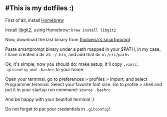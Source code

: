 #This is my dotfiles :)
------
First of all, install [Homebrew](http://brew.sh/)

Install [libgit2](https://github.com/libgit2/libgit2), using Homebrew:
`brew install libgit2`

Now, download the last binary from [fholiveira's smartprompt](https://github.com/fholiveira/smartprompt/releases)

Paste smartprompt binary under a path mapped in your $PATH, in my case, I have created a dir at: `~/.bin`, and add that dir in `/etc/paths`

Ok, it's simple, now you should do: make setup, it'll copy `.vimrc, .gitconfig and .bashrc` to your home.

Open your terminal, go to preferences > profiles > import, and select Programmer.terminal. Select your favorite font size. Go to profile > shell and put it in your startup run command:
`source .bashrc`

And be happy with your beatifull terminal :)

Do not forget to put your credentials in `.gitconfig`!
